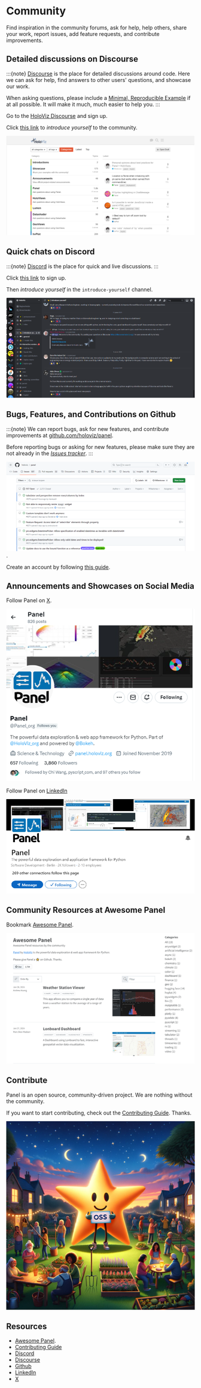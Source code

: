 # Community

Find inspiration in the community forums, ask for help, help others, share your work, report issues, add feature requests, and contribute improvements.

## Detailed discussions on Discourse

:::{note}
[Discourse](https://discourse.holoviz.org/) is the place for detailed discussions around code. Here we can ask for help, find answers to other users' questions, and showcase our work.

When asking questions, please include a [Minimal, Reproducible Example](https://stackoverflow.com/help/minimal-reproducible-example) if at all possible. It will make it much, much easier to help you.
:::

Go to the [HoloViz Discourse](https://discourse.holoviz.org/) and sign up.

Click [this link](https://discourse.holoviz.org/t/welcome-please-introduce-yourself/3310/) to *introduce yourself* to the community.

[![HoloViz Discourse](../../_static/images/join_community_discourse.png)](https://discourse.holoviz.org/)

## Quick chats on Discord

:::{note}
[Discord](https://discord.gg/rb6gPXbdAr) is the place for quick and live discussions.
:::

Click [this link](https://discord.gg/rb6gPXbdAr) to sign up.

Then *introduce yourself* in the `introduce-yourself` channel.

[![HoloViz Discourse](../../_static/images/join_community_discord.png)](https://discord.gg/rb6gPXbdAr)

## Bugs, Features, and Contributions on Github

:::{note}
We can report bugs, ask for new features, and contribute improvements at [github.com/holoviz/panel](https://github.com/holoviz/panel).

Before reporting bugs or asking for new features, please make sure they are not already in the [*Issues tracker*](https://github.com/holoviz/panel/issues).
:::

[![Github Issues](../../_static/images/join_community_github.png)](https://github.com/holoviz/panel/issues).

Create an account by following [this guide](https://docs.github.com/en/get-started/quickstart/creating-an-account-on-github).

## Announcements and Showcases on Social Media

Follow Panel on [X](https://x.com/Panel_org).

[![Panel on X](../../_static/images/join_community_twitter.png)](https://x.com/Panel_org)

Follow Panel on [LinkedIn](https://www.linkedin.com/company/panel-org)

[![Panel on LinkedIn](../../_static/images/join_community_linkedin.png)](https://www.linkedin.com/company/panel-org)

## Community Resources at Awesome Panel

Bookmark [Awesome Panel](https://awesome-panel.org).

[![Awesome Panel](../../_static/images/awesome-panel.png)](https://awesome-panel.org)

## Contribute

Panel is an open source, community-driven project. We are nothing without the community.

If you want to start contributing, check out the [Contributing Guide](https://github.com/holoviz/panel/blob/main/CONTRIBUTING.MD). Thanks.

[![Panel is an Open Source, Community-driven project](../../_static/images/join_community_open_source.png)](https://github.com/holoviz/panel/blob/main/CONTRIBUTING.MD)

## Resources

- [Awesome Panel](https://awesome-panel.org).
- [Contributing Guide](https://github.com/holoviz/panel/blob/main/CONTRIBUTING.MD)
- [Discord](https://discord.gg/rb6gPXbdAr)
- [Discourse](https://discourse.holoviz.org/)
- [Github](https://github.com/holoviz/panel)
- [LinkedIn](https://www.linkedin.com/company/panel-org)
- [X](https://x.com/Panel_org)
